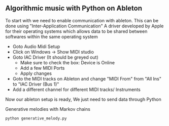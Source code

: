 ## Algorithmic music with Python on Ableton

To start with we need to enable communication with ableton. This can be done using "Inter-Application Communication" A driver developed by Apple for their operating systems which allows data to be shared between softwares within the same operating system

- Goto Audio Midi Setup
- Click on Windows -> Show MIDI studio
- Goto IAC Driver (It should be greyed out)
	- Make sure to check the box: Device is Online
	- Add a few MIDI Ports
	- Apply changes
- Goto the MIDI tracks on Ableton and change "MIDI From" from "All Ins" to "IAC Driver (Bus 1)"
- Add a different channel for different MIDI tracks/ Instruments

Now our ableton setup is ready, We just need to send data through Python

Generative melodies with Markov chains

```sh
python generative_melody.py
```
